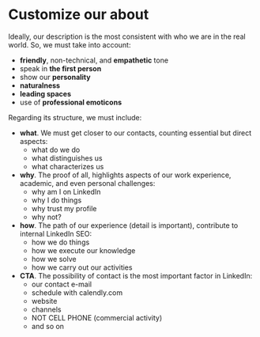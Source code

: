 # Customize our about



Ideally, our description is the most consistent with who we are in the real world. So, we must take into account:

* **friendly**, non-technical, and **empathetic** tone
* speak in **the first person**
* show our **personality**
* **naturalness**
* **leading spaces**
* use of **professional emoticons**

Regarding its structure, we must include:

* **what**. We must get closer to our contacts, counting essential but direct aspects:
  * what do we do
  * what distinguishes us
  * what characterizes us
* **why**. The proof of all, highlights aspects of our work experience, academic, and even personal challenges:
  * why am I on LinkedIn
  * why I do things
  * why trust my profile
  * why not?
* **how**. The path of our experience (detail is important), contribute to internal LinkedIn SEO:
  * how we do things
  * how we execute our knowledge
  * how we solve
  * how we carry out our activities
* **CTA**. The possibility of contact is the most important factor in LinkedIn:
  * our contact e-mail
  * schedule with calendly.com
  * website
  * channels
  * NOT CELL PHONE (commercial activity)
  * and so on
